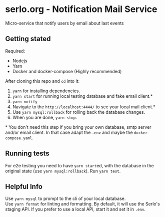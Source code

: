 # serlo.org - Notification Mail Service

Micro-service that notify users by email about last events

## Getting stated

Required:

- Nodejs
- Yarn
- Docker and docker-compose (Highly recommended)

After cloning this repo and `cd` into it:

1. `yarn` for installing dependencies.
2. `yarn start` for running local testing database and fake email client.\*
3. `yarn notify`
4. Navigate to the `http://localhost:4444/` to see your local mail client.\*
5. Use `yarn mysql:rollback` for rolling back the database changes.
6. When you are done, `yarn stop`.

\* You don't need this step if you bring your own database, smtp server and/or email client. In that case adapt the `.env` and maybe the `docker-compose.yaml`.

## Running tests

For e2e testing you need to have `yarn start`ed, with the database in the original state (use `yarn mysql:rollback`).
Run `yarn test`.

## Helpful Info

Use `yarn mysql` to prompt to the cli of your local database.  
Use `yarn format` for linting and formatting.
By default, it will use the Serlo's staging API. If you prefer to use a local API, start it and set it in `.env`.

